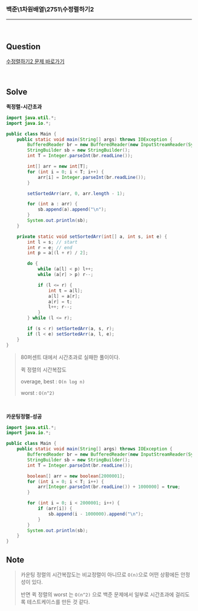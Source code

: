 ### 백준\1차원배열\2751\수정렬하기2

---

<br/>

## Question

[수정렬하기2 문제 바로가기](https://www.acmicpc.net/problem/2751)

<br/>

## Solve

**퀵정렬-시간초과**

```java
import java.util.*;
import java.io.*;

public class Main {
    public static void main(String[] args) throws IOException {
        BufferedReader br = new BufferedReader(new InputStreamReader(System.in));
        StringBuilder sb = new StringBuilder();
        int T = Integer.parseInt(br.readLine());

        int[] arr = new int[T];
        for (int i = 0; i < T; i++) {
            arr[i] = Integer.parseInt(br.readLine());
        }

        setSortedArr(arr, 0, arr.length - 1);

        for (int a : arr) {
            sb.append(a).append("\n");
        }
        System.out.println(sb);
    }

    private static void setSortedArr(int[] a, int s, int e) {
        int l = s; // start
        int r = e; // end
        int p = a[(l + r) / 2];

        do {
            while (a[l] < p) l++;
            while (a[r] > p) r--;

            if (l <= r) {
                int t = a[l];
                a[l] = a[r];
                a[r] = t;
                l++; r--;
            }
        } while (l <= r);

        if (s < r) setSortedArr(a, s, r);
        if (l < e) setSortedArr(a, l, e);
    }
}
```

> 80퍼센트 대에서 시간초과로 실패한 풀이이다.
>
> 퀵 정렬의 시간복잡도
>
> overage, best : `O(n log n)`
>
> worst : `O(n^2)`

<br/>

**카운팅정렬-성공**

```java
import java.util.*;
import java.io.*;

public class Main {
    public static void main(String[] args) throws IOException {
        BufferedReader br = new BufferedReader(new InputStreamReader(System.in));
        StringBuilder sb = new StringBuilder();
        int T = Integer.parseInt(br.readLine());

        boolean[] arr = new boolean[2000001];
        for (int i = 0; i < T; i++) {
            arr[Integer.parseInt(br.readLine()) + 1000000] = true;
        }

        for (int i = 0; i < 2000001; i++) {
            if (arr[i]) {
                sb.append(i - 1000000).append("\n");
            }
        }
        System.out.println(sb);
    }
}
```

## Note

> 카운팅 정렬의 시간복잡도는 비교정렬이 아니므로 `O(n)`으로 어떤 상황에든 안정성이 있다.
>
> 반면 퀵 정렬의 worst 는 `O(n^2)` 으로 백준 문제에서 일부로 시간초과에 걸리도록 테스트케이스를 만든 것 같다.
